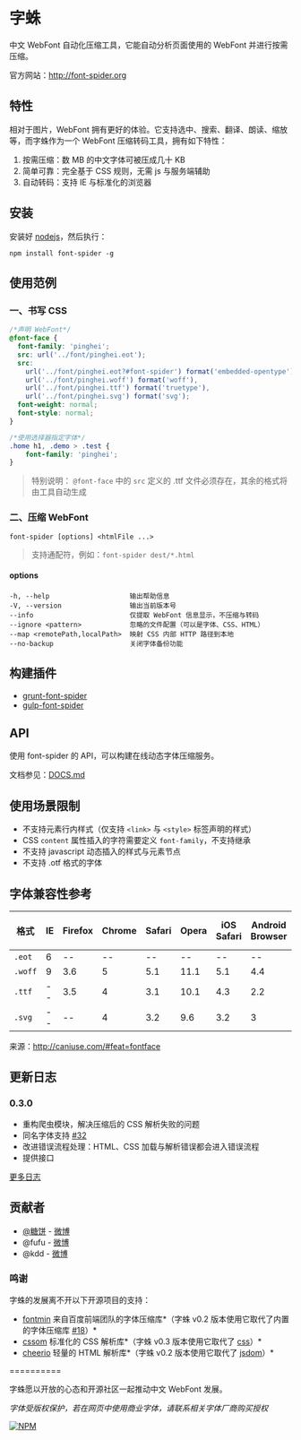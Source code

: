 # 字蛛

中文 WebFont 自动化压缩工具，它能自动分析页面使用的 WebFont 并进行按需压缩。

官方网站：<http://font-spider.org>

## 特性

相对于图片，WebFont 拥有更好的体验。它支持选中、搜索、翻译、朗读、缩放等，而字蛛作为一个 WebFont 压缩转码工具，拥有如下特性：

1. 按需压缩：数 MB 的中文字体可被压成几十 KB
2. 简单可靠：完全基于 CSS 规则，无需 js 与服务端辅助
3. 自动转码：支持 IE 与标准化的浏览器

## 安装

安装好 [nodejs](http://nodejs.org)，然后执行：

``` shell
npm install font-spider -g
```

## 使用范例

### 一、书写 CSS

``` css
/*声明 WebFont*/
@font-face {
  font-family: 'pinghei';
  src: url('../font/pinghei.eot');
  src:
    url('../font/pinghei.eot?#font-spider') format('embedded-opentype'),
    url('../font/pinghei.woff') format('woff'),
    url('../font/pinghei.ttf') format('truetype'),
    url('../font/pinghei.svg') format('svg');
  font-weight: normal;
  font-style: normal;
}

/*使用选择器指定字体*/
.home h1, .demo > .test {
    font-family: 'pinghei';
}
```

> 特别说明： `@font-face` 中的 `src` 定义的 .ttf 文件必须存在，其余的格式将由工具自动生成

### 二、压缩 WebFont

``` shell
font-spider [options] <htmlFile ...>
```

> 支持通配符，例如：`font-spider dest/*.html`

#### options

``` shell
-h, --help                    输出帮助信息
-V, --version                 输出当前版本号
--info                        仅提取 WebFont 信息显示，不压缩与转码
--ignore <pattern>            忽略的文件配置（可以是字体、CSS、HTML）
--map <remotePath,localPath>  映射 CSS 内部 HTTP 路径到本地
--no-backup                   关闭字体备份功能
```

## 构建插件

- [grunt-font-spider](https://github.com/aui/grunt-font-spider)
- [gulp-font-spider](https://github.com/aui/gulp-font-spider)

## API

使用 font-spider 的 API，可以构建在线动态字体压缩服务。

文档参见：[DOCS.md](./DOCS.md)

## 使用场景限制

- 不支持元素行内样式（仅支持 `<link>` 与 `<style>` 标签声明的样式）
- CSS `content` 属性插入的字符需要定义 `font-family`，不支持继承
- 不支持 javascript 动态插入的样式与元素节点
- 不支持 .otf 格式的字体

## 字体兼容性参考

| 格式      | IE   | Firefox | Chrome | Safari | Opera | iOS Safari | Android Browser | Chrome for Android | 
| ------- | ---- | ------- | ------ | ------ | ----- | ---------- | --------------- | ------------------ | 
| `.eot`  | 6    | --      | --     | --     | --    | --         | --              | --                 | 
| `.woff` | 9    | 3.6     | 5      | 5.1    | 11.1  | 5.1        | 4.4             | 36                 | 
| `.ttf`  | --   | 3.5     | 4      | 3.1    | 10.1  | 4.3        | 2.2             | 36                 | 
| `.svg`  | --   | --      | 4      | 3.2    | 9.6   | 3.2        | 3               | 36                 | 

来源：<http://caniuse.com/#feat=fontface>

## 更新日志

### 0.3.0

- 重构爬虫模块，解决压缩后的 CSS 解析失败的问题
- 同名字体支持 [#32](https://github.com/aui/font-spider/issues/32)
- 改进错误流程处理：HTML、CSS 加载与解析错误都会进入错误流程
- 提供接口

[更多日志](./CHANGELOG.md)

## 贡献者

- [@糖饼](https://github.com/aui) - [微博](http://www.weibo.com/planeart)
- @fufu  - [微博](http://www.weibo.com/u/1715968673)
- @kdd - [微博](http://www.weibo.com/kddie)

### 鸣谢

字蛛的发展离不开以下开源项目的支持：

- [fontmin](https://github.com/ecomfe/fontmin) 来自百度前端团队的字体压缩库*（字蛛 v0.2 版本使用它取代了内置的字体压缩库 [#18](https://github.com/aui/font-spider/issues/18)）*
- [cssom](https://github.com/NV/CSSOM) 标准化的 CSS 解析库*（字蛛 v0.3 版本使用它取代了 [css](https://github.com/reworkcss/css)）*
- [cheerio](https://github.com/cheeriojs/cheerio) 轻量的 HTML 解析库*（字蛛 v0.2 版本使用它取代了 [jsdom](https://github.com/tmpvar/jsdom)）*

==========

字蛛愿以开放的心态和开源社区一起推动中文 WebFont 发展。

*字体受版权保护，若在网页中使用商业字体，请联系相关字体厂商购买授权*

[![NPM](https://nodei.co/npm/font-spider.png?downloads=true&stars=true)](https://nodei.co/npm/font-spider/)